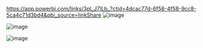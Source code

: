 https://app.powerbi.com/links/3pl_J7ILb_?ctid=4dcac77d-6f58-4f58-9cc8-5ca4c71d3bd4&pbi_source=linkShare
![image](https://github.com/user-attachments/assets/a72897e5-21e3-4740-9342-74bba1361765)

![image](https://github.com/user-attachments/assets/33b0be60-3203-40b1-a7c5-b2e71c86870b)

![image](https://github.com/user-attachments/assets/43b585f8-b132-44d4-82fb-846bc24c6284)

